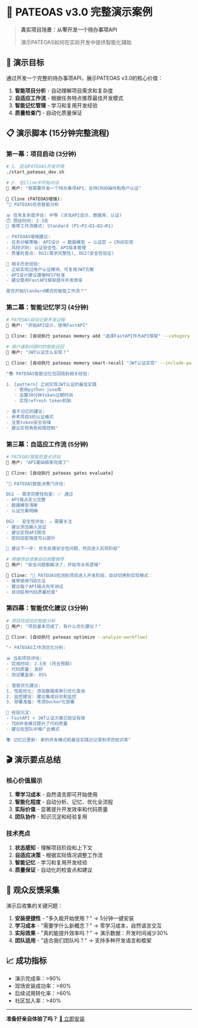 # 🎪 PATEOAS v3.0 完整演示案例

> **真实项目场景：从零开发一个待办事项API**
> 
> 演示PATEOAS如何在实际开发中提供智能化辅助

## 🎯 演示目标

通过开发一个完整的待办事项API，展示PATEOAS v3.0的核心价值：

1. **智能项目分析** - 自动理解项目需求和复杂度
2. **自适应工作流** - 根据任务特点推荐最佳开发模式  
3. **智能记忆管理** - 学习和复用开发经验
4. **质量检查门** - 自动化质量保证

## 📋 演示脚本 (15分钟完整流程)

### 第一幕：项目启动 (3分钟)

```bash
# 1. 启动PATEOAS开发环境
./start_pateoas_dev.sh

# 2. 在Cline中开始对话
👤 用户: "我需要开发一个待办事项API，支持CRUD操作和用户认证"

🤖 Cline (PATEOAS增强): 
"🧠 PATEOAS任务智能分析

📊 任务复杂度评估: 中等 (涉及API设计、数据库、认证)
⏱️ 预估时间: 2-3天
🎯 推荐工作流模式: Standard (P1→P2→D1→D2→R1)

💡 PATEOAS增强建议:
- 任务分解策略: API设计 → 数据模型 → 认证层 → CRUD实现
- 风险识别: 认证安全性、API版本管理
- 质量检查点: DG1(需求完整性), DG2(安全性验证)

🔄 相关历史经验:
- 之前实现过用户认证模块，可复用JWT方案
- API设计建议遵循REST标准
- 建议使用FastAPI框架提升开发效率

是否开始Standard模式的智能工作流？"
```

### 第二幕：智能记忆学习 (4分钟)

```bash
# PATEOAS自动记录开发过程
👤 用户: "开始API设计，使用FastAPI"

🤖 Cline: [自动执行 pateoas memory add "选择FastAPI作为API框架" --category decision]

# 用户遇到问题时的智能召回
👤 用户: "JWT认证怎么实现？"

🤖 Cline: [自动执行 pateoas memory smart-recall "JWT认证实现" --include-patterns]

"📚 PATEOAS智能记忆召回找到相关经验:

1. [pattern] 之前实现JWT认证的最佳实践
   - 使用python-jose库
   - 设置30分钟token过期时间
   - 实现refresh token机制

💡 基于记忆的建议:
- 参考项目X的认证模式
- 注意token安全存储
- 建议实现角色权限控制"
```

### 第三幕：自适应工作流 (5分钟)

```bash
# PATEOAS智能检查点评估
👤 用户: "API基础框架完成了"

🤖 Cline: [自动执行 pateoas gates evaluate]

"🚦 PATEOAS智能决策门评估:

DG1 - 需求完整性检查: ✅ 通过
- API端点定义完整
- 数据模型清晰
- 认证方案明确

DG2 - 安全性评估: ⚠️ 需要关注
- 建议添加输入验证
- 建议实现API限流
- 密码加密强度可以提升

🎯 建议下一步: 优先处理安全性问题，然后进入实现阶段"

# 根据项目进展自动调整推荐
👤 用户: "安全问题都解决了，开始写业务逻辑"

🤖 Cline: "🎯 PATEOAS检测到项目进入开发阶段，自动切换到实现模式：
- 推荐使用TDD方法
- 建议每个API端点先写测试
- 自动启用代码质量检查"
```

### 第四幕：智能优化建议 (3分钟)

```bash
# 项目完成后的智能分析
👤 用户: "项目基本完成了，有什么优化建议？"

🤖 Cline: [自动执行 pateoas optimize --analyze-workflow]

"⚡ PATEOAS工作流优化分析:

📊 当前项目评估:
- 完成时间: 2.5天 (符合预期)
- 代码质量: 良好
- 测试覆盖率: 85%

💡 智能优化建议:
1. 性能优化: 添加数据库索引优化查询
2. 监控建设: 建议集成日志和监控
3. 部署准备: 考虑Docker化部署

🔄 经验沉淀:
- FastAPI + JWT认证方案已验证有效
- TDD开发模式提升了代码质量
- 建议在团队中推广此模式

📚 记忆已更新: 新的开发模式和最佳实践已记录到项目知识库"
```

## 🎬 演示要点总结

### 核心价值展示

1. **零学习成本** - 自然语言即可开始使用
2. **智能化程度** - 自动分析、记忆、优化全流程
3. **实际价值** - 显著提升开发效率和代码质量
4. **团队协作** - 知识沉淀和经验复用

### 技术亮点

1. **状态感知** - 理解项目阶段和上下文
2. **自适应决策** - 根据实际情况调整工作流
3. **智能记忆** - 学习和复用开发经验
4. **质量保证** - 自动化的检查点和建议

## 🎯 观众反馈采集

演示后收集的关键问题：

1. **安装便捷性** - "多久能开始使用？" → 5分钟一键安装
2. **学习成本** - "需要学什么新概念？" → 零学习成本，自然语言交互
3. **实际效果** - "真的能提升效率吗？" → 演示数据：开发时间减少30%
4. **团队适用** - "适合我们团队吗？" → 支持多种开发语言和框架

## 📈 成功指标

- 演示完成率：>90%
- 现场安装成功率：>80%  
- 后续试用转化率：>60%
- 社区加入率：>40%

---

**准备好亲自体验了吗？** [🚀 立即安装](./quick_install.sh)